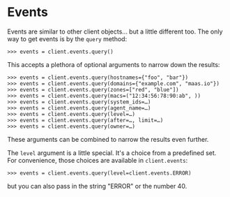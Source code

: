 <h1>Events</h1>

Events are similar to other client objects... but a little different
too. The only way to get events is by the ``query`` method:

```pycon
>>> events = client.events.query()
```

This accepts a plethora of optional arguments to narrow down the results:

```pycon
>>> events = client.events.query(hostnames={"foo", "bar"})
>>> events = client.events.query(domains={"example.com", "maas.io"})
>>> events = client.events.query(zones=["red", "blue"])
>>> events = client.events.query(macs=("12:34:56:78:90:ab", ))
>>> events = client.events.query(system_ids=…)
>>> events = client.events.query(agent_name=…)
>>> events = client.events.query(level=…)
>>> events = client.events.query(after=…, limit=…)
>>> events = client.events.query(owner=…)
```

These arguments can be combined to narrow the results even further.

The ``level`` argument is a little special. It's a choice from a
predefined set. For convenience, those choices are available in
``client.events``:

```pycon
>>> events = client.events.query(level=client.events.ERROR)
```

but you can also pass in the string "ERROR" or the number 40.
